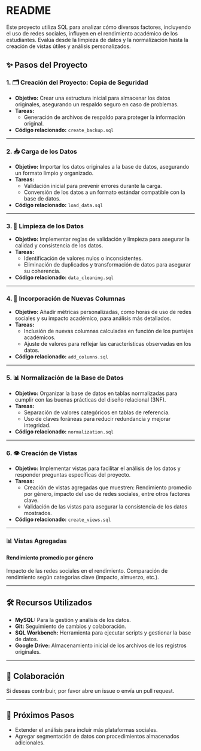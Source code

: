
# README

Este proyecto utiliza SQL para analizar cómo diversos factores, incluyendo el uso de redes sociales, influyen en el rendimiento académico de los estudiantes. Evalúa desde la limpieza de datos y la normalización hasta la creación de vistas útiles y análisis personalizados.

## ✨ Pasos del Proyecto

### 1. 🗂️ Creación del Proyecto: **Copia de Seguridad**
- **Objetivo:** Crear una estructura inicial para almacenar los datos originales, asegurando un respaldo seguro en caso de problemas.
- **Tareas:**
  - Generación de archivos de respaldo para proteger la información original.
- **Código relacionado:** `create_backup.sql`

---

### 2. 📥 Carga de los Datos
- **Objetivo:** Importar los datos originales a la base de datos, asegurando un formato limpio y organizado.
- **Tareas:**
  - Validación inicial para prevenir errores durante la carga.
  - Conversión de los datos a un formato estándar compatible con la base de datos.
- **Código relacionado:** `load_data.sql`

---

### 3. 🧺 Limpieza de los Datos
- **Objetivo:** Implementar reglas de validación y limpieza para asegurar la calidad y consistencia de los datos.
- **Tareas:**
  - Identificación de valores nulos o inconsistentes.
  - Eliminación de duplicados y transformación de datos para asegurar su coherencia.
- **Código relacionado:** `data_cleaning.sql`

---

### 4. 🪯 Incorporación de Nuevas Columnas
- **Objetivo:** Añadir métricas personalizadas, como horas de uso de redes sociales y su impacto académico, para análisis más detallados.
- **Tareas:**
  - Inclusión de nuevas columnas calculadas en función de los puntajes académicos.
  - Ajuste de valores para reflejar las características observadas en los datos.
- **Código relacionado:** `add_columns.sql`

---

### 5. 📊 Normalización de la Base de Datos
- **Objetivo:** Organizar la base de datos en tablas normalizadas para cumplir con las buenas prácticas del diseño relacional (3NF).
- **Tareas:**
  - Separación de valores categóricos en tablas de referencia.
  - Uso de claves foráneas para reducir redundancia y mejorar integridad.
- **Código relacionado:** `normalization.sql`

---

### 6. 👁️ Creación de Vistas
- **Objetivo:** Implementar vistas para facilitar el análisis de los datos y responder preguntas específicas del proyecto.
- **Tareas:**
  - Creación de vistas agregadas que muestren: Rendimiento promedio por género, impacto del uso de redes sociales, entre otros factores clave.
  - Validación de las vistas para asegurar la consistencia de los datos mostrados.
- **Código relacionado:** `create_views.sql`

---

### 📊 **Vistas Agregadas**

#### Rendimiento promedio por género
Impacto de las redes sociales en el rendimiento. Comparación de rendimiento según categorías clave (impacto, almuerzo, etc.).

---

## 🛠️ Recursos Utilizados

- **MySQL:** Para la gestión y análisis de los datos.
- **Git:** Seguimiento de cambios y colaboración.
- **SQL Workbench:** Herramienta para ejecutar scripts y gestionar la base de datos.
- **Google Drive:** Almacenamiento inicial de los archivos de los registros originales.

---

## 🤝 Colaboración

Si deseas contribuir, por favor abre un issue o envía un pull request.

---

## 🚀 Próximos Pasos

- Extender el análisis para incluir más plataformas sociales.
- Agregar segmentación de datos con procedimientos almacenados adicionales.

